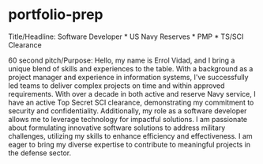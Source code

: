 # portfolio-prep

Title/Headline: Software Developer * US Navy Reserves * PMP * TS/SCI Clearance

60 second pitch/Purpose:
Hello, my name is Errol Vidad, and I bring a unique blend of skills and experiences to the table. With a background as a project manager and experience in information systems, I've successfully led teams to deliver complex projects on time and within approved requirements. With over a decade in both active and reserve Navy service, I have an active Top Secret SCI clearance, demonstrating my commitment to security and confidentiality. Additionally, my role as a software developer allows me to leverage technology for impactful solutions. I am passionate about formulating innovative software solutions to address military challenges, utilizing my skills to enhance efficiency and effectiveness. I am eager to bring my diverse expertise to contribute to meaningful projects in the defense sector.
